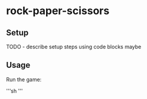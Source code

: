 # rock-paper-scissors

## Setup

TODO - describe setup steps using code blocks maybe


## Usage
Run the game:

'''sh
''' 